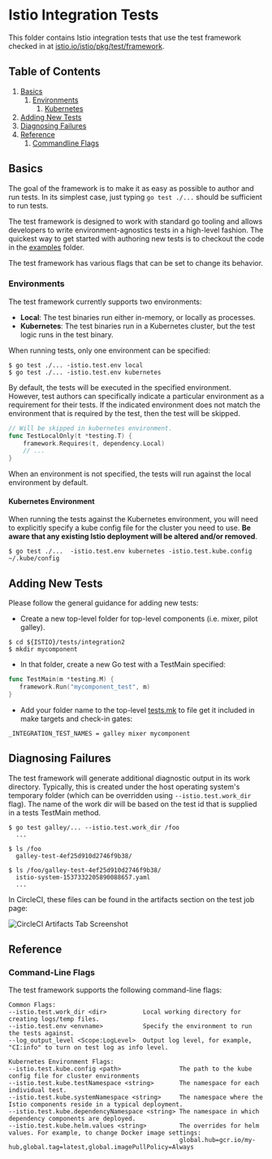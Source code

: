# Istio Integration Tests

This folder contains Istio integration tests that use the test framework checked in at 
[istio.io/istio/pkg/test/framework](https://github.com/istio/istio/tree/master/pkg/test/framework).

## Table of Contents
1. [Basics](#basics)
    1. [Environments](#environments)
        1. [Kubernetes](#kubernetes-environment)
3. [Adding New Tests](#adding-new-tests)
4. [Diagnosing Failures](#diagnosing-failures)
5. [Reference](#reference)
    1. [Commandline Flags](#command-line-flags)


## Basics

The goal of the framework is to make it as easy as possible to author and run tests. In its simplest
case, just typing ```go test ./...``` should be sufficient to run tests.

The test framework is designed to work with standard go tooling and allows developers
to write environment-agnostics tests in a high-level fashion. The quickest way to get started with authoring
new tests is to checkout the code in the
[examples](https://github.com/istio/istio/tree/master/tests/integration2/examples) folder.

The test framework has various flags that can be set to change its behavior.

 
### Environments

The test framework currently supports two environments:
 
  * **Local**: The test binaries run either in-memory, or locally as processes.
  * **Kubernetes**: The test binaries run in a Kubernetes cluster, but the test logic runs in the test binary.
  
When running tests, only one environment can be specified:

```console
$ go test ./... -istio.test.env local
$ go test ./... -istio.test.env kubernetes
```

By default, the tests will be executed in the
specified environment. However, test authors can specifically indicate a particular environment as
a requirement for their tests. If the indicated environment does not match the environment that is required
by the test, then the test will be skipped.

```go
// Will be skipped in kubernetes environment.
func TestLocalOnly(t *testing.T) {
	framework.Requires(t, dependency.Local)
	// ...
}
```

When an environment is not specified, the tests will run against the local environment by default.

#### Kubernetes Environment

When running the tests against the Kubernetes environment, you will need to explicitly specify a kube config
file for the cluster you need to use. **Be aware that any existing Istio deployment will be altered and/or
removed**.

```console
$ go test ./...  -istio.test.env kubernetes -istio.test.kube.config ~/.kube/config
```



## Adding New Tests

Please follow the general guidance for adding new tests:

 * Create a new top-level folder for top-level components (i.e. mixer, pilot galley).

```console 
$ cd ${ISTIO}/tests/integration2
$ mkdir mycomponent
```

 * In that folder, create a new Go test with a TestMain specified:
 
 ```go
func TestMain(m *testing.M) {
	framework.Run("mycomponent_test", m)
}
 ```
 
  * Add your folder name to the top-level 
  [tests.mk](https://github.com/istio/istio/tree/master/tests/integration2/tests.mk) to file get it included 
  in make targets and check-in gates:
  
```make
_INTEGRATION_TEST_NAMES = galley mixer mycomponent
``` 


## Diagnosing Failures

The test framework will generate additional diagnostic output in its work directory. Typically, this is 
created under the host operating system's temporary folder (which can be overridden using 
```--istio.test.work_dir``` flag). The name of the work dir will be based on the test id that is supplied in
a tests TestMain method.

```console
$ go test galley/... --istio.test.work_dir /foo
  ...

$ ls /foo
  galley-test-4ef25d910d2746f9b38/
  
$ ls /foo/galley-test-4ef25d910d2746f9b38/
  istio-system-1537332205890088657.yaml
  ...
```

In CircleCI, these files can be found in the artifacts section on the test job page:

![CircleCI Artifacts Tab Screenshot](https://circleci.com/docs/assets/img/docs/artifacts.png)



## Reference


### Command-Line Flags

The test framework supports the following command-line flags:

```
Common Flags:
--istio.test.work_dir <dir>          Local working directory for creating logs/temp files.
--istio.test.env <envname>           Specify the environment to run the tests against.
--log_output_level <Scope:LogLevel>  Output log level, for example, "CI:info" to turn on test log as info level. 

Kubernetes Environment Flags:
--istio.test.kube.config <path>                The path to the kube config file for cluster environments
--istio.test.kube.testNamespace <string>       The namespace for each individual test.
--istio.test.kube.systemNamespace <string>     The namespace where the Istio components reside in a typical deployment.
--istio.test.kube.dependencyNamespace <string> The namespace in which dependency components are deployed.
--istio.test.kube.helm.values <string>         The overrides for helm values. For example, to change Docker image settings:
                                               global.hub=gcr.io/my-hub,global.tag=latest,global.imagePullPolicy=Always
```
